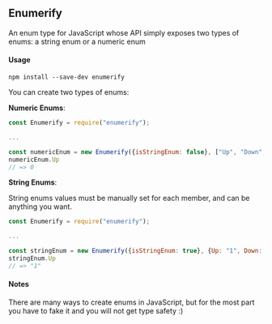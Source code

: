 ## Enumerify

An enum type for JavaScript whose API simply exposes two types of enums: a string enum or a numeric enum

#### Usage

`npm install --save-dev enumerify`

You can create two types of enums:

**Numeric Enums**:

```javascript
const Enumerify = require("enumerify");

... 

const numericEnum = new Enumerify({isStringEnum: false}, ["Up", "Down", "Left", "Right"]);
numericEnum.Up
// => 0
```

**String Enums**:

String enums values must be manually set for each member, and can be anything you want.

```javascript
const Enumerify = require("enumerify");

...

const stringEnum = new Enumerify({isStringEnum: true}, {Up: "1", Down: "2", Left: "3", Right: "4"});
stringEnum.Up
// => "1"
```

#### Notes

There are many ways to create enums in JavaScript, but for the most part you have to fake it and you will not get type safety :)



